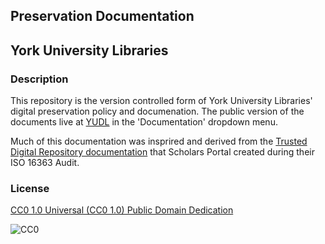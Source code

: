## Preservation Documentation
## York University Libraries

### Description

This repository is the version controlled form of York University Libraries' digital preservation policy and documenation. The public version of the documents live at [YUDL](http://digital.library.yorku.ca/) in the 'Documentation' dropdown menu.

Much of this documentation was insprired and derived from the [Trusted Digital Repository documentation](http://spotdocs.scholarsportal.info/display/OAIS/Document+Checklist) that Scholars Portal created during their ISO 16363 Audit.

### License

[CC0 1.0 Universal (CC0 1.0)
Public Domain Dedication](http://creativecommons.org/publicdomain/zero/1.0/)

![CC0](http://i.creativecommons.org/p/zero/1.0/88x31.png "CC0")
